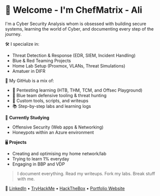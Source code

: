 # 👋 Welcome - I'm ChefMatrix - Ali 

I'm a Cyber Security Analysis whom is obsessed with building secure systems, learning the world of Cyber, and documenting every step of the journey.

🛠️ I specialize in:
- Threat Detection & Response (EDR, SIEM, Incident Handling)
- Blue & Red Teaming Projects
- Home Lab Setup (Proxmox, VLANs, Threat Simulations)
- Amatuer in DIFR 

📁 My GitHub is a mix of:
- 🧠 Pentesting learning (HTB, THM, TCM, and Offsec Playground) 
- 🔐 Blue team defensive tooling & threat hunting
- 🧪 Custom tools, scripts, and writeups
- 📚 Step-by-step labs and learning logs

🧠 **Currently Studying**
- Offensive Security (Web apps & Networking)
- Honeypots within an Azure environment

🖥 **Projects**
- Creating and optimising my home network/lab
- Trying to learn 1% everyday
- Engaging in BBP and VDP

> I document everything. Read my writeups. Fork my labs. Break stuff with me.

🔗 [LinkedIn](#) • [TryHackMe](#) • [HackTheBox](#) • [Portfolio Website](#)
